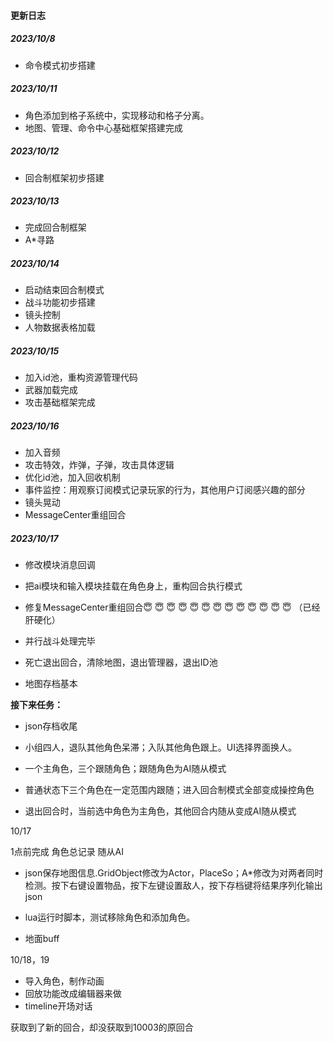 #### 更新日志

##### 2023/10/8 

- 命令模式初步搭建

##### 2023/10/11 

- 角色添加到格子系统中，实现移动和格子分离。
- 地图、管理、命令中心基础框架搭建完成

##### 2023/10/12

- 回合制框架初步搭建

##### 2023/10/13

- 完成回合制框架
- A*寻路

##### 2023/10/14

- 启动结束回合制模式
- 战斗功能初步搭建
- 镜头控制
- 人物数据表格加载

##### 2023/10/15

- 加入id池，重构资源管理代码
- 武器加载完成
- 攻击基础框架完成

##### 2023/10/16

- 加入音频
- 攻击特效，炸弹，子弹，攻击具体逻辑
- 优化id池，加入回收机制
- 事件监控：用观察订阅模式记录玩家的行为，其他用户订阅感兴趣的部分
- 镜头晃动
- MessageCenter重组回合

##### 2023/10/17

- 修改模块消息回调

- 把ai模块和输入模块挂载在角色身上，重构回合执行模式
- 修复MessageCenter重组回合😇 😇 😇 😇 😇 😇 😇 😇 😇 😇 😇 😇 😇 （已经肝硬化）
- 并行战斗处理完毕
- 死亡退出回合，清除地图，退出管理器，退出ID池
- 地图存档基本

**接下来任务：**

- json存档收尾

- 小组四人，退队其他角色呆滞；入队其他角色跟上。UI选择界面换人。

- 一个主角色，三个跟随角色；跟随角色为AI随从模式

- 普通状态下三个角色在一定范围内跟随；进入回合制模式全部变成操控角色

- 退出回合时，当前选中角色为主角色，其他回合内随从变成AI随从模式

  

10/17

1点前完成 角色总记录 随从AI

- json保存地图信息.GridObject修改为Actor，PlaceSo；A*修改为对两者同时检测。按下右键设置物品，按下左键设置敌人，按下存档键将结果序列化输出json

- lua运行时脚本，测试移除角色和添加角色。

- 地面buff

  



10/18，19

- 导入角色，制作动画
- 回放功能改成编辑器来做
- timeline开场对话





获取到了新的回合，却没获取到10003的原回合
